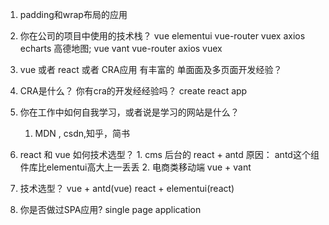 1. padding和wrap布局的应用

2.  你在公司的项目中使用的技术栈？
    vue  elementui  vue-router vuex  axios  echarts  高德地图;
    vue  vant  vue-router axios vuex

3. vue 或者 react 或者 CRA应用 有丰富的 单面面及多页面开发经验？

4.  CRA是什么？  你有cra的开发经经验吗？
    create react app
    
5.  你在工作中如何自我学习，或者说是学习的网站是什么？
    1.  MDN ,  csdn,知乎，简书

6. react 和 vue 如何技术选型？
        1.  cms 后台的   react  + antd 原因： antd这个组件库比elementui高大上一丢丢
    2.  电商类移动端  vue  + vant

7.  技术选型？
    vue  +  antd(vue)
    react + elementui(react) 

8.  你是否做过SPA应用?
    single page application